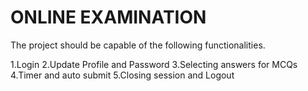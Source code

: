 # ONLINE EXAMINATION 

The project should be capable of the following functionalities.

1.Login
2.Update Profile and Password
3.Selecting answers for MCQs
4.Timer and auto submit
5.Closing session and Logout

